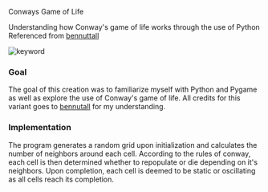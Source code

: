 Conways Game of Life

Understanding how Conway's game of life works through the use of Python
Referenced from [bennuttall](https://gist.github.com/bennuttall/6952575)

![keyword](https://github.com/SoftBlankie/Conways-Game-of-Life/blob/master/screen_shot_3.png)

### Goal

The goal of this creation was to familiarize myself with Python and Pygame as well as explore the use of Conway's game of life. All credits for this variant goes to [bennutall](https://gist.github.com/bennuttall) for my understanding.

### Implementation

The program generates a random grid upon initialization and calculates the number of neighbors around each cell. According to the rules of conway, each cell is then determined whether to repopulate or die depending on it's neighbors. Upon completion, each cell is deemed to be static or oscillating as all cells reach its completion.
